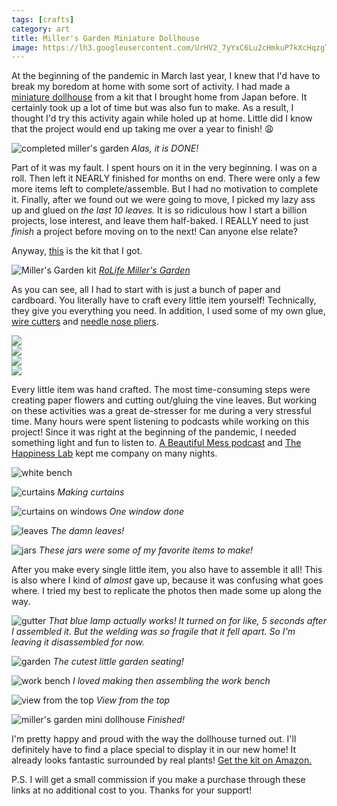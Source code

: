 ```yaml
---
tags: [crafts]
category: art
title: Miller's Garden Miniature Dollhouse
image: https://lh3.googleusercontent.com/UrHV2_7yYxC6Lu2cHmkuP7kXcHqzgTuH_8QTVlWgXqIqeqtNmN3gXdFJbUy-rJWciKd3r95ThpnLnRLCvixe4SbdLgCzJ7VLCyeBLozmualbDdNf4qCKwfIuLIOZZT01SEua5SFODdGXMgOo4eIxAdDFaKx1bKLxzASXxz7WKqkwxLaguc-B9AVMHeCCjec2Wfx83j8R1JtV2nR9PGsj5YvYkcG0YzmSngye3cjUOM7g1yjvpyiNdvhtnvS7XYc5pQmiQ0AJUGQywvxNZ9Qk5_isuExTardCsVVLLlHsYmosUXWr8nTS9rBsQ2NkoXU7mo7mXjo_N66urfzoO2PjHnrVQ4A2iqv_2T3GqmhFdDOhdFXveLUh3XOlEMx6piO-HekhD7aSPGmc58vb-rl8pBN4g3HaGEALvpyQfp8ixhxXJNCwyIKH9Yp7nfdnPffvYI4vTllipAkERpIdnUT49_ADc0vCKglAqy3mY5W129_ygV5lAI_C498I0hhyN5qOp6ijHYBu0I0ALQxRwZVy3zvEQvIbm8HfqBaqa-jibV1Z2O8kXeQsieP-7QiFS3hfN1QAwhdPh_TOZtPqhdaWS4VmEIRMrjQDgrHi_gRZ_nLvlco4hkLEqTPkz8esMaNvb_jJG_PRqdIhdsqcH3PXz9mdNA7ktOt_YLazKDCBgt_0FPZOhQ8XWcKDVYzMj_RaFEAdQJLpRVDBfuUb0y3gDbrnFY9En9FKeoIKTGcnwUlCQVOuyhFL1jr74eclU4SIHNkk-JNTdtUaPvA60PI=w738-h984-no?authuser=0
---
```


At the beginning of the pandemic in March last year, I knew that I'd have to break my boredom at home with some sort of activity. I had made a [miniature dollhouse](https://photos.app.goo.gl/Byon5XwBbwkiutrk7) from a kit that I brought home from Japan before. It certainly took up a lot of time but was also fun to make. As a result, I thought I'd try this activity again while holed up at home. Little did I know that the project would end up taking me over a year to finish! :weary:

![completed miller's garden](https://lh3.googleusercontent.com/UrHV2_7yYxC6Lu2cHmkuP7kXcHqzgTuH_8QTVlWgXqIqeqtNmN3gXdFJbUy-rJWciKd3r95ThpnLnRLCvixe4SbdLgCzJ7VLCyeBLozmualbDdNf4qCKwfIuLIOZZT01SEua5SFODdGXMgOo4eIxAdDFaKx1bKLxzASXxz7WKqkwxLaguc-B9AVMHeCCjec2Wfx83j8R1JtV2nR9PGsj5YvYkcG0YzmSngye3cjUOM7g1yjvpyiNdvhtnvS7XYc5pQmiQ0AJUGQywvxNZ9Qk5_isuExTardCsVVLLlHsYmosUXWr8nTS9rBsQ2NkoXU7mo7mXjo_N66urfzoO2PjHnrVQ4A2iqv_2T3GqmhFdDOhdFXveLUh3XOlEMx6piO-HekhD7aSPGmc58vb-rl8pBN4g3HaGEALvpyQfp8ixhxXJNCwyIKH9Yp7nfdnPffvYI4vTllipAkERpIdnUT49_ADc0vCKglAqy3mY5W129_ygV5lAI_C498I0hhyN5qOp6ijHYBu0I0ALQxRwZVy3zvEQvIbm8HfqBaqa-jibV1Z2O8kXeQsieP-7QiFS3hfN1QAwhdPh_TOZtPqhdaWS4VmEIRMrjQDgrHi_gRZ_nLvlco4hkLEqTPkz8esMaNvb_jJG_PRqdIhdsqcH3PXz9mdNA7ktOt_YLazKDCBgt_0FPZOhQ8XWcKDVYzMj_RaFEAdQJLpRVDBfuUb0y3gDbrnFY9En9FKeoIKTGcnwUlCQVOuyhFL1jr74eclU4SIHNkk-JNTdtUaPvA60PI=w738-h984-no?authuser=0)
*Alas, it is DONE!*

Part of it was my fault. I spent hours on it in the very beginning. I was on a roll. Then left it NEARLY finished for months on end. There were only a few more items left to complete/assemble. But I had no motivation to complete it. Finally, after we found out we were going to move, I picked my lazy ass up and glued on *the last 10 leaves.* It is so ridiculous how I start a billion projects, lose interest, and leave them half-baked. I REALLY need to just *finish* a project before moving on to the next! Can anyone else relate?

Anyway, [this](https://amzn.to/3uUoRbG) is the kit that I got.

![Miller's Garden kit](https://lh3.googleusercontent.com/B0LrjCm6QfZZuDIxRvpb0o67Vn-Exk2LWMFwOc15HqnTvnP2C2KfeUUhernPusQnsIt47zbrstKTR4Rec1F73_pQHSW0HOoZMdwgrBen0vd92AcDy6xIGN6SLtNjAYKPQm15xJPjzQufQm_YO5mCDsL3j6u4-dZd8Nmw6vLZasM6UYhr4jbcjydCXLsmUiaqrC7NsXd3nd8rge4Q-UNN_bhg_9jy0pDkmJqCbGjvdHs59Uc660dHxhZo3NVBUblxAeo475U4kernDbl9Je4bH7ACpk9Mp9FLKtyELI0yC4jRTLbGTpQvTPe9Z__DVncBxuuQ54vR1vVTngtCfn7EcdzR3CuAMybJsTdjkC5JA3U9ML73cu0lkQXGWGItbxI9tXfm2hm9vEl2uryZ2bEt2w7TEUkWLyAcYXngd_JiQMkIlCEEFk5YTyzQkyTkHTuyW9sQuBHtOlzUxDpZ_WqO97HOlaNH9CUstTWpkXIUkfWX2MBDCRVvZRLv2HhwvIkXCHi10F_713E8VB5m-1UIaIzoAlgeK6hkLUb1BfL6Fl9qRYmbuZRu8YuMsOKmIjCkprnobEl_-bxix5ji6-oQ3WkY6-3N3lK8X7C1T_woZ2Dd7xn2VQn8YLHL1L6oHZgC9lKWByFF9t-Uc8gEK4ozTYmpLRZ3Mv4ntQIzl2__lqbMIZu0btjjHciY4BnrI5ZzimtN7F5rQ0Kmhj1_HNiJPRKKvA9i3-BV0-E4X1otZ--2xdDQfuye9jnKSIkcWlfLF3N0wFaIYVi6RdPhEu8=w1312-h984-no?authuser=0)
*[RoLife Miller's Garden](https://amzn.to/3uUoRbG)*

As you can see, all I had to start with is just a bunch of paper and cardboard. You literally have to craft every little item yourself! Technically, they give you everything you need. In addition, I used some of my own glue, [wire cutters](https://amzn.to/2QoTQ0L) and [needle nose pliers](https://amzn.to/3hBrr2N).

<div class="row row-cols-1 row-cols-md-2 gy-4">
<div class="col">
    <img src="https://lh3.googleusercontent.com/WYtxbiMR4vmWd4FXi0z98vRYksG0HDx6R9MbGhReR1kr6euoyCY3V6RxlUgahSLuxVrQTMQrb5XKQLWda4FjXnj06cNqu1aU9s4W_RBKTkJApNF8OJa3s95n4BfUi4at3P2UXcpsqpCDCeqYzHKTFBhQywC_iO01km7kM5kX-QKDSi8864ZgCn4WrIGKPDaSHOadR_nIIWPcbQZFaU2kSgnb6Az-70RFSjFFZjVC_K6vGQ0UmNH_ExeuPGE9E6zc9BgYa-AJOUjUpzW03R26fEyOBz2wYVl63EGisPzLLkrqCNjwNuUC-vh1ztvdvu_MQYlE71Chi9RzdtVCqmXxiS_GlzPYYEyhXXPrz73ydojjEc14O00dg0uviGTbdb0W1_GgPE2SlogZ1d4s5TITf9v7UILysg8YUwPLr570d9SPRGXoqmrC5CMkGSBqDwLrph99UQ3Tstufm7Rh7S6UGSUY1RJmBonfv9WGdlW8ZMvus72dA1kv-ityRokLp_c3vq1Oq9EJswU0TA1G7GrdzW-C_TuGeAZtRswybF9ebUHC58jYzGFFX0p6mHO9zCHeepdGkpk_XI4Rl_XmJYJy3nAyhRblSzgKG4Gn1_FzZJR4xsreUR5ctL92vF6DkQB4TbZ5wTQjjjtw_0T_HWwKTwWktAPOBz0rafzIYaNztOWZDGYwrCZv-xynOX1jY0LaMCKPgRspYde83CI_oxDGqDU-o-CrzE-QcY7wECfPGp9PDapBZs-VXPrl6b0fbvftfzeegk8bR9KZ2ngbUdo=w738-h984-no?authuser=0">
</div>
<div class="col">
    <img src="https://lh3.googleusercontent.com/ukk7v25SR2zP8UktVrDYmwRrCaymfXlEiTm7X643CO_eTEJMLklZoH_LTrjGSVp5AA1irxYceg-UShK_Fo-mzUPe_BrYMqZkVhrE47FQZo4b4XrFKRKvNrKmPDHQJs5YbTPmURL4dmr1AAv7Cg8_2BnhB_1DYDFBXa3nwqdeG6DonLwp5XGY0SKRpDRHBXAE3yl7glLaQ_lGyvtLk8hJaH0Px02CqQt0qti_ey5aFBjtXq6GI6cD4xSF-ozOUzadjrZQrRkgTaRHrJbRKD5hsLiMuzo3jilEZfL6OSE85t17Bos6NBoqKpzcoB0QC1hymJfsX-9dfxU5FxgWrrDgEQnx_ySief8sVzertRA1wKtplSPrG3sQO4vNBENTHsw9z7Lf0DRXBrzeFLjzsmXW2it4RJ90i8LXwTMLOjqQjlpCyCgpGT1aHzK97Z2Ro1160dw7wRqVfhbp2bGHQaft_GmtTjaWQBhZ4_GiMMy2WAUoz9iaVJhOJk03HMNFU3KIn86u7na4B44c-FAHXNLn-EdfgsZF_x-aRDfMEpGKwMxSuiqnVbP8rULWRg9bOaIjGRfI5PFZwvEUArBT6dwF8WRPjDwQAKAGauz_G06HLIcPZ97VqqyVG1uFrSLnnIohM6L65UTlTdlk0gTGFBeyZ2i4_cp35_OvG6RYEzTvDxWdGm67MZMZoqgbONtqrLAyPi73lTLbjzo0MTKufN4GQKpA9_bSH9CUCmsFLRXMRRYQmGJjBYz5QVCHHh8coXey42_MrYDYn-2MpZUBI18=w738-h984-no?authuser=0">
</div>
<div class="col">
    <img src="https://lh3.googleusercontent.com/TFLQZ2xtKmm8ggwQuty_t7FDRtwQ6cz4dGPtgYMW-uc_EBEsnPVgo0lyARfP15mFASxaQFcdiqT97i5306X5outxUYslT1H-ly_3Nhjqp4JqFYCsadWMchwhIAzyLLlFevKRGBLi1JJE8xRNN6eM2bq816x7juynq0DRmtzZs41IbQPSLb_wM-ICY0qaiq1yN6rRmee0yDysHGNl6C5kjHREvzN6dFZp-8TiXCi8ve01C2BvKyI8gPsLGGQ2TB8qatN5t3JDXpha-7EUv1slnDFVtpTOoEelkH0yKAwGfaPn0GCvmsNGCzCZcB1mrL5QgAUK88e8xIfMhH11EGBO1RfW-P9xyiDVfLNZT6cXtqFP81aIRzKcgBJbZusMiF7SzvF9_z0VMJIdU2ZTHKhYG_sjKNe5eVnKwqzZH4fWSNMxWBd8G7opIv5qCYyxr1TYsMGQ0kYAvpa69kpOsBP0uMN8QYFY_twAB78yjiG7NM0BHeA2lNF5aV1N3pkNeThS4QfD3uu92VDisMOdMz4LzoGnW0W8gd7_znUZzUHh5u2k5Kp47LbO34IrMAht8BsdOLY9MP-HuLT-go0pnHyEfT37xkHolcNuqrYp48Py_IlpU9017IyG8vGQiKGj0x1fZO0fT_iP9psW_UzUkzz6J8Q1z-Kkjj1hV8YsK0nPtq1F7X2VPcOOjBBjTm_ynHuZz6ttxRnwKOTEeZa4df37yvdR_5Aj8TlkxZ7SIbfKipiBM1gTfp-igRA6xOh4KbeiKTkJftzT7MyY8S3j0ho=w738-h984-no?authuser=0">
</div>
<div class="col">
    <img src="https://lh3.googleusercontent.com/wy7BbKbrb1_JvWFYvUwGB0FIqJwaPwgluaW-cEZ_6peU0y2Hm2Yh8FPWtBddgxyhliNVYVqgDR45W4kfpx_JlpBpO1A8OmWLCLrjUVJUAypkMqHb7Ul_AJvyHoTNRXNNOXuatiTf-6k3HxUALhECuJs0dzSaVVx_kafDAHusUTHqrDnvOKz8BSNnuNuXMEpLLFkE9SBUg6jshGIohCJunBwMDhtmPBm-vx_wt_PJEgMehCzDnMAWcUWWdu1ZTOxbaxYQiBTGx05c7PIXQNTelOsO_oWdPcR5c4gN31zmqeAjiVZ-EM3XZBxUfBdPfd0Oqsm4dSnUFVeNrnpPpKnPpO7ZVoPTrMFBT0tmPgCYTLoEXKIjHoXvp3wYJEQg562L6XgeH6MycALfj3j4CtCusUvLcoKh0QE5rN5f069Uh-MPuEC47nyin8V_yhSM6oy7sH1Fx-_yKq6EJEHPHDCe_NTxKbV7-KU7u6NRkDYB1dEv4jZGqhtp4YePrwPebIuJGpnCErTfwTDgPApDJeeSG0OTpHUWaOZGAImBPrJL6ziGlYJYyf2DvIn6ekzZiCycuW5h_cXC1BFKejZDB4LReVBrUEZy9YaS7SYWXskBqYBSfNHxucAjrqgv5fMDTqJd3aptPDfF8yOsto0tosK4YYMeuXmOUAhMhcX1tsNGluiVpri1tKpXLvfytf3QOvhdUOMUyTMj0UwZ1k9Be8JpvdisIniHOZewVJXjOkCGL1EUOoj0xb4KGEesRWht3gpD9UaPvkz4hXT3XIPiJOg=w738-h984-no?authuser=0">
</div>
</div>

Every little item was hand crafted. The most time-consuming steps were creating paper flowers and cutting out/gluing the vine leaves. But working on these activities was a great de-stresser for me during a very stressful time. Many hours were spent listening to podcasts while working on this project! Since it was right at the beginning of the pandemic, I needed something light and fun to listen to. [A Beautiful Mess podcast](https://open.spotify.com/show/7DUN2nNVSbQH5C8U05rBB3?si=-e0_eK8FTPaIln5HEJQaPw) and [The Happiness Lab](https://open.spotify.com/show/3i5TCKhc6GY42pOWkpWveG?si=vWMXg5vFQgWNEHzgRbwvOA) kept me company on many nights.

![white bench](https://lh3.googleusercontent.com/3Fnal_k8p49isVFX8QM3Ta1XEb-Dzvg8pYW50-L4JzTjvVU53THxANOyBlzxqcAurxZMjSfFYw_6p9OcnYL2ngta_OWo9iqpLx70dtVyMj1KUM_E8ovcTgykwH8-jcdPp99PjqQg6u59pdqvY06wyw1LFJrILzv6y3oidqd6l4Q_G1MZJjZhekeO7kARMiEezqcY2s8iHyRLb8jYxmQSw5vqykNEWps_bNg4aybX-1u2A3IrX7-OMVhNsLFKtg-548SRgH4u8-MhvmQf6yhYNJQXs3aWOujRhx0nrqUD643qWn-Hz42gwA2FhYVg1QfeZgAjikLAxTQtl51Ai8pOy48AR97cnAf3FcfsWem-8fNHGSRNQSvB9hvoVuH3LhQwQ4qI-o9d9rLC2N3A1RgtqLAYzcIC2iht5LTUxOFBwtSw9UB6MCo3Qq0BXreKBDXEB7PufCdIDJur-T0p6yCnWEjOj618qqA6ApZCL8paWqtYQxfTqMg_7kLkuKRqTNWrM5hL3pYS462682X7s1HtGwvyXg2Tja6e8HmSlZUjRES6Smi2rxqHmuLbyQq9RNQCPYd07oRXURWuINB90Okcvb9SqIiwVqPwWOGgopygi0nm1AFIfjtVVjf-V5lqbHHkOlBp2FmQ2-Mu9iSMgr3GkNDMn6JuixPB9tgvJtMpVySMG8NY8YAs6j9CcZUJlyv2LMGlXy-5u8paDFHa0YSK8S6CNbiPCh9ZgvVOPjdxkMWcaSHodiXGoe0SqILdFEGeWcVU_vaWm6v--4gs9p0=w1312-h984-no?authuser=0)

![curtains](https://lh3.googleusercontent.com/tE7S6VQ27VrviJc1PTgWNZRoVVXe7s22QJMCh6gKa8MvaRrvyzJW1xO3cAqbHrSvNdGYW59yY19YDpse2c4d1sihQJJv2_doTu9eJkdnZWNoHRNGq7-XeCnjFe67AyBmhIouFts1FhUmcA3B7Z8hnv1M_SeIe9FPREENmMjBD8JsWv8FchonGottC7GwtrzJXXz4wt3HFAWncTbg9dZaOedVSOtLrO6eFYFznpqBFk3-lf0oLbJv3jSvNeTevim3Bki6fvzK1P8OakIvlq8TkrYLBQD52-DngiZFmQv2052wjQTxxrtHq8-hZLv8aLUbopK47_TKLRSq8FLZG0RUQNy6NFSMICe2gwdCPKnp-heakBlRBflNgTpcvXJHMxjVBMqTH-TMJGj65pxdvecSLM6fKEWUCe4ocDAvqeYgpyNewE7n_rtxoPmTnBhY0_2W2iD5e64J_tQ_EKbs6xnW-IKHhz3b-2rwLsN7PfJi1QCX8wwEDfvRSaftAViHv1C3sT5NkUdfkTv5Jus957XcFhmEr0w_BSZynjs2U_57c3yEveqq6xDLbkj2VkKVQOhZDkBMq_naxtUr29WPjw4vbB6-VGYUxKAmHagT9s47svUQtsu1lf4oi_V4mnOLYUBTD7pFSfBmt81ztJdci_TQDy0mqzAIIQiqNDViCubBBWlXGxhxPTyjlxjr1-u74gEIMiXRzb2AH33jB4DVElMQe4rZCc1lZdK7lHyxIEQYKWK8iSMDs8vr4XZAy2pa0Tr6DNGVWVQS7JaOvxI_tls=w1312-h984-no?authuser=0)
*Making curtains*

![curtains on windows](https://lh3.googleusercontent.com/gbzjNnVjk1IJvMtl6fJOG4iCcgk4M9OjKGZEgPXlBQKMQsPWZ1pqVDIOhyA0X57a5QgW57ilJXgbAbICoY2J3H7D7Nk0_MkLBWMuzuQGSL81DdSSkdcQchMlOH6RFWmX3lEUZNscDeZ5EiRux3ICFJaq73z4pMoqn8XO8CtVRHV7TjXf6G472TvtIN_DX4FE83-iZS7bd52UYurBIEclkI9l6m-AshDo04jcI82GEOuKS5EbX8kpzShYcqyrzIG-lNSsTgOAsmlbbtUXYbvuMVjxT9ih2tNK2KnxTRiuH73CRoKZ-q3gTsvUFxKgOq-iT8Or6dIoUw7uabJu5Fx2HxHvmbbDoZRrl-DJmIuxICT8eJW29JGCJDeYeUnCQs8Yjal2XTrh-oFb7e2Ylomuklq4yXW6juK6iCbgB_hwE2udVN7LVpnUluGA-8ZY-D89AmrigmYnIptU13ET1I7arjW_AYifi7ACZXAa0EClro4yb7LJ1e_MdN_gFsOAOwOYBmeFqhEu7pnGZSsXtPTA0ofTG2ZmbFZkpMSyqvR1uKP0ZZ-bLjlSGTWID_duSOu7jfhs-GpdOByvc4cfeA6XdHboJwGCKvYdMGANq1YP1fwGPyI98bHOGpFkDCgg7BUP-bvyc6QFyI70vA_VIL74Ktjv-yiN9qYP1N2HbjsIHTf74aIm5SaTxd5kxL8UupZEMB6Fv29d3xJHo6SXPCQYPbknb2SGs1VuYAjmfKwU8kEQTtrGaEAWR2JVnLodlLRi62IvbiuCQCgGUlbMbLI=w1312-h984-no?authuser=0)
*One window done*

![leaves](https://lh3.googleusercontent.com/gZpzoTligtI16QM5xiYmHVJ4L4whhHiyk-FgW32IAbBUU8bKaBUtJPdCq1OZfU1fYvzubZrHjVAvHfhOaEN4-22zknidfqB2LNdV_FENYKA_9Wb2vWK_By628WxJbLlaqGnX2aqv8aYeMBS8exp8SxPnJTpWbbPU-DWJuRrs6K95WwpruVjkKpIVn24O4Va9bspT_zlDa_KVEuRQVYVZC2Iq8I5UxIG8lGOPAMBDokaKH6NaLE3QtIxL8HYTR5nwrDC7vr2d0yqZCs7jMvTxmFP48TsmV7rWh5nKO0A8gBm4jzHQgzeXcm166Dc1-XA260xS0FsUs2u9X4Uu7_7hbJcyvOhDHipSoFuO2fJa-qnWLigFrQvn8SG2fM4WORUdtXthr_nivAA2cFuMibSlSdWHBUK7NUtl_-BjY1ZAu6Xp2SiDe-yaN6WeExCjtj-_K94WcWRNTTuZiUkixDKJYxNcwGcNqljPw89QCxBoj2g3OMUtlz7gK_x52zllHVhVkTFOyWzhlfZ8OG6pzVObe-S0XloJUITYIMmfopfnufo0r5_KePN88HxaQoy1rKh2rQ1s7s9-eIHvmtpgufsU5Dum0w97DvOmwRe2EhckAvB6ALK1HC7HR73DTAK_R45wZumEmiD13XFDil8x3_xkL3uFht6D5ifZs5b4ZIvnUVFd3UVSBvTn2edpCdtmPzwBQTokzNUphPwW7gDrUDd4E1LEzocw5j68aSStRzUECp_hoGWAVpp7wAPk2Vm5M9s4hiv2-Y9LuYy04wv6BvA=w1312-h984-no?authuser=0)
*The damn leaves!*

![jars](https://lh3.googleusercontent.com/vCZb04Q9JLHfr6WBlBRg4-dwrFPKeTas9ZM6HI3VEoG85u6FTbej99sQbvnrUmzkOD9EbYvrXoG6DT7hvtwbPyfZVbJ5ku7O5eohccVnfeMEotlE_zC9Sh64NE5fTn4DSFv2PsT7KfgxXPTxhfNftmMvjUn9nj1OB_KUToo_vxdPvIM2Vbse6HAW34g7kSgggYIiZXJEV3h4PubiZ3B7Cs7lVXUaP07wX8aSMPz5YaYH2BlhlSok09RXeyDyrvUPFnmdyWIvs0n3mY_qY6a8UI8gEOEYfgWh_6MvCYrE4lPqlEHiTbRZQE7Ja6pY3x23W39Ue_H0g0SGE9P_QiNYROmIJowUu8REni5jcLexV0_6AMuIOsmAcnCb-C_PNTg94rXWp-BE9UIuGRTfoVY8iz9dw6phamX-5QZiBmEZIZCXHIUnvmSXu4Aily2HqwlMr1hokZoMIOxvCyUQ9nqxcqO76e6X_jxz-b8Ijp-vSfPK3GmT6W5rK5UNwyl8dh4YWtE8-BWsgxwrUoKG3RDuFVtoZAwQZlL_Ma7OQAUHx2quOUowykSaHVv7HdID_7jK1TEdxdkgufafglNLYf6p0-hpqH_iDm2kXxjnAlQvDJUrB6Z54oU1f2CBKAwUmaGW1g9kl440DRTJd2VlTv8eMR1sSqXrlqoyjEpTi7s-6w8JenWdc1yYk5AXz_6PR9lSIVUCo4WBu7_-hUbr8qGgHqtux0-CzrNlKb7Gp7dI6CI7hjpWDffJeqzox51kVATA5R35FoX_FgOPlPv3KBs=w1312-h984-no?authuser=0)
*These jars were some of my favorite items to make!*

After you make every single little item, you also have to assemble it all! This is also where I kind of *almost* gave up, because it was confusing what goes where. I tried my best to replicate the photos then made some up along the way.

![gutter](https://lh3.googleusercontent.com/--ZonSn1FGcdcmj0thwcq9a4AZygj8Aw2u_ldUyEKa33Q1EOEse897lNKSpsUHjFWfE9ZE-9VR1bXddC9n6cTujltKOaFMllY4JI4PGpicSftPNw4BAbDIemZtXl38E0UaChH7Oga-MAIqD1wQ0jofbya2Fa-5MhF6Jv3Yw5Nsduq8x8w2hwPIyenaerhXDmayeZlgBXpsJGZPMoo6ifL_4H-rm9r-wAd2ahzvoVP48viFIzODQeVj1Leqjb_Lq62yQ3ynrCal3nP7eKyaGmvTYE0Ep8KUxmFQ5N2Ssm8jViLNZcefk8xo09S0HUqexXXQAtWoNePW6rLoNAGkSicnjbSTgrWPDFGrGNSYL0qW_mdpNEsjH7hePaTqK6ZRA5XK7zFUPX7hAmbi1eApFRKYT46i3l4v6F-2Njiu8KXTCregoEssb9mxei5E7I9jpsaMH7gDowklnnVH49Mfo9Q77e4MZkHDwG_AbjkioDE0WXVRprxrkr-J9I8LbwXOmbg05zkTsmx6pohjIfghTsyOYnIuS92iSaJTvrSUf_nxmf20KRuAzibyePcSd06_3Q5bmvlxthZ1_z_1choYqWcILMa8_iJz1JHpBZC4F0XqEyfpuuasknd1zySNCNiz670PtQ-2WZiUbU5UQNwnhrWdGTUGdiHNauXkWi6vpoHR5Iz7pPnL_TrV4hkEkLDnD1pyQz9kW-ohd6XsGyCGmlDzAfJGHPOc-6DCN2BaU7-W7zfuJlvxRcZA1XqgiR-JwQGSYKVOJVhaLtUF-Ic_I=w738-h984-no?authuser=0)
*That blue lamp actually works! It turned on for like, 5 seconds after I assembled it. But the welding was so fragile that it fell apart. So I'm leaving it disassembled for now.*

![garden](https://lh3.googleusercontent.com/qJ3NHhY2PjtSObWetkFt1vTpxolLmlXkJ8n1O3CMZvM866lT38LCTFCeWXC5bf61OrOz5L3Gdg_nJGQ3vsHJ29TzfXMlyc_gEzs7V-a7-2nWnS-c-ba18mKNuTlYcaYLbjgnypne-lhujp4gV5VgbBAmlyGCKJIE_zanLBcY_IcyRx-I5ktmv3kneLb0k9l8J0AEPhZOy5XyOTSTF6tqmYBcVAPqO67BmVXEFMS8Z6i1swaYys9mxaCXwRGEd77oztLTKDpb4UolPr7IPtxNtjPV275a9M8-XKISRGGXC-j-PbAk6E8mMwVdE1TiqTbEOxmgD8taCQYgnl6prqjggYiK09Xp1vs0mfcMGK3g79raAUaTUDrZuirIrcH7yfDSH62VbbzV5P1gMDa-OQZI2b3Z44J4_zZUUJvIYhXi1tWHo1UBJWuu26O9BlxD6wRYiSX_0ngnDMgBAlx-7r5SMHp-pFZD6TflnHF68v3DA5MP7YvFkaPaCqdipMet9fXB4z7blvQs1fG6ATpkIU4bHtA4UBrAitLxTwrBhLAfX_M3_ksA_oH-_aAc1AkiGFJjphoelHPAVNqtI9Q8Q6cNch19kXCsy5Mw06X7Z1RwPSSc47jzBRfaAZ8eOex6YaPQ7rJuXSsY0QoXv8wT-tUKcTW5sUurn0RK9dvxghT5rZJJhaOc89I-cR3R2iX9I2ydKyHMYnWZAFl96sZohw8qR5gPDbkAV1FkRr83GY7UkWS-HbU8Z8yTtSqmWvwpDK5No7njSAob-4p3QmeSUu0=w738-h984-no?authuser=0)
*The cutest little garden seating!*

![work bench](https://lh3.googleusercontent.com/KOBi5B3-0A8UeDJTtAbf85vFJ1X__yegPfJxBHXIkcSSd4bSyehrVT43xfaW5JemV2Sv0QAv9WQH2cyd0_CFFcdmqS1nyTRkFR7y_UDMydBkI09yFt-Ys-0tJRmBhMoitAEjp51l-ZjrQ87mOO-JExIbmzuIlTInaFXdrW8NoUSo3E5kisTiveXEl6XF23fuui18qptN5AGUGWoer6LD1tSD72Rdh0hdlTD9f0rCoxSvuoyix71AkrwPzub9NuCCSpM3OJ2wDWkg0nIkj8mqInzXMIIfMJuMOMYl2ZGqofLzSGGHoAI5BkT6C5qVbAyOpo0sLaPy4CBX3FOgqlk5muz_cqd4-z4vPWMRIm5kTCCH5dv36VqwCbRMtgJC4-1zFwxk_V7tRdqyhuBjYTx55xrkerPiwWpSeRWvCBMQH2EaNe0dom9qRPjO2gq8x4Mo50TMq16caHZJuMxPZ_WFwHLZXIptYJ6p3pK5Z8XO1RRFBPVEwKF7JBiYzuaTmzj5YBuGDigsKwa9B_lxSlsIAx2wkZJhyKBhk4PltavFL9ivNcjjnxgcgCJR1fGe_0oWu34F5gAexF3GqnTKP1IqFNCHTMRccbHebMU330dN7HiiBYMaYwjPPVh6Wtyck8G-eF1mvgYs3mN-GlBFOfPrTuNx8UUyhC7QemLSav7EJzPEFgw_UVLZYTU6yGV7I9TlsPa8eXGi80Va3MaHCRZ253CDWYkj-72l3gEgBgBtntHsDtq2-EelpRwkfKIAm9W0T9kDYs48_fkwYpeo864=w738-h984-no?authuser=0)
*I loved making then assembling the work bench*

![view from the top](https://lh3.googleusercontent.com/kOoz1auRyK-q8byPYtqpJyfaK0KGwl6kwF9BUT7h3OQ4XYEHoYuZaNkAekVPP84C3sfCISyQLeSwYr4mFEOHWnrndFsPKMXNvjtXa1LOMADn_I10r8s6Qb18qOqC3a6GJozl1T2C9VgREBCONWW_6msHWNCzHwzjkFa4chifpcMsP-Jcr_SipZCDnY6SHoiq06zyzRqtwaKc8NWovfBUEuakxDugfuL5WUoxIrpj0prP-CZrnoqPfSxnbCaDl75jLfkYcRe7JRxuyAktJLkQmmGE2lNqFML8IBblWtGuteXEMAC-ErdU9Inv2xHJ4S51Qx62HcIlMBR8jRH8IiAVqZmGDSXXIx0WkgdAd5wY5t5rDCuimITaGxKBKNEF3QY0FY0KkKGOuJfHsafcURQUZmg3ADHM4SD1ubY7UQUJQ44v62c9R1j5mN4fI7FG3tpRqQqh_Trwr0pl1iGRICnCfTihSycpGIp8YSrBUKs6kcf5N-dosn7Mhq43kb42g3v3oQ5kW5EFPCDcLMua0YLJYTAtpHNFB3VUgjilRi-vok3VMH28FyXR1_2xU5RQZMthV9_5Lkifi9AGFhhtHoFrFNfzNMLXTk_GCTYudl7Bsx4xc2oxaakh_H_Z5A4uFWkmxpTOeVbJ-aVgH37fINC-RVTF6Tu8GB9LzVcwn7dJccOZCQsdWUnNKuY2omj1IMUUXmWt1HNKRpoWhBFZDlUBoQaYfVKQ-TEtNqGvujLNuQj4OuQFuyRQ4CIlfzep5qTefLSC3Oiq9TG7o1nklAg=w738-h984-no?authuser=0)
*View from the top*

![miller's garden mini dollhouse](https://lh3.googleusercontent.com/UrHV2_7yYxC6Lu2cHmkuP7kXcHqzgTuH_8QTVlWgXqIqeqtNmN3gXdFJbUy-rJWciKd3r95ThpnLnRLCvixe4SbdLgCzJ7VLCyeBLozmualbDdNf4qCKwfIuLIOZZT01SEua5SFODdGXMgOo4eIxAdDFaKx1bKLxzASXxz7WKqkwxLaguc-B9AVMHeCCjec2Wfx83j8R1JtV2nR9PGsj5YvYkcG0YzmSngye3cjUOM7g1yjvpyiNdvhtnvS7XYc5pQmiQ0AJUGQywvxNZ9Qk5_isuExTardCsVVLLlHsYmosUXWr8nTS9rBsQ2NkoXU7mo7mXjo_N66urfzoO2PjHnrVQ4A2iqv_2T3GqmhFdDOhdFXveLUh3XOlEMx6piO-HekhD7aSPGmc58vb-rl8pBN4g3HaGEALvpyQfp8ixhxXJNCwyIKH9Yp7nfdnPffvYI4vTllipAkERpIdnUT49_ADc0vCKglAqy3mY5W129_ygV5lAI_C498I0hhyN5qOp6ijHYBu0I0ALQxRwZVy3zvEQvIbm8HfqBaqa-jibV1Z2O8kXeQsieP-7QiFS3hfN1QAwhdPh_TOZtPqhdaWS4VmEIRMrjQDgrHi_gRZ_nLvlco4hkLEqTPkz8esMaNvb_jJG_PRqdIhdsqcH3PXz9mdNA7ktOt_YLazKDCBgt_0FPZOhQ8XWcKDVYzMj_RaFEAdQJLpRVDBfuUb0y3gDbrnFY9En9FKeoIKTGcnwUlCQVOuyhFL1jr74eclU4SIHNkk-JNTdtUaPvA60PI=w738-h984-no?authuser=0)
*Finished!*

I'm pretty happy and proud with the way the dollhouse turned out. I'll definitely have to find a place special to display it in our new home! It already looks fantastic surrounded by real plants! [Get the kit on Amazon.](https://amzn.to/3uUoRbG)

P.S. I will get a small commission if you make a purchase through these links at no additional cost to you. Thanks for your support!
